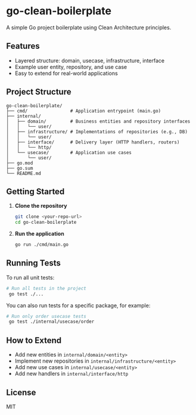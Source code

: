 # go-clean-boilerplate

A simple Go project boilerplate using Clean Architecture principles.

## Features
- Layered structure: domain, usecase, infrastructure, interface
- Example user entity, repository, and use case
- Easy to extend for real-world applications

## Project Structure
```
go-clean-boilerplate/
├── cmd/                # Application entrypoint (main.go)
├── internal/
│   ├── domain/         # Business entities and repository interfaces
│   │   └── user/
│   ├── infrastructure/ # Implementations of repositories (e.g., DB)
│   │   └── user/
│   ├── interface/      # Delivery layer (HTTP handlers, routers)
│   │   └── http/
│   └── usecase/        # Application use cases
│       └── user/
├── go.mod
├── go.sum
└── README.md
```

## Getting Started
1. **Clone the repository**
   ```sh
   git clone <your-repo-url>
   cd go-clean-boilerplate
   ```
2. **Run the application**
   ```sh
   go run ./cmd/main.go
   ```

## Running Tests

To run all unit tests:

```sh
# Run all tests in the project
 go test ./...
```

You can also run tests for a specific package, for example:

```sh
# Run only order usecase tests
 go test ./internal/usecase/order
```

## How to Extend
- Add new entities in `internal/domain/<entity>`
- Implement new repositories in `internal/infrastructure/<entity>`
- Add new use cases in `internal/usecase/<entity>`
- Add new handlers in `internal/interface/http`

## License
MIT
